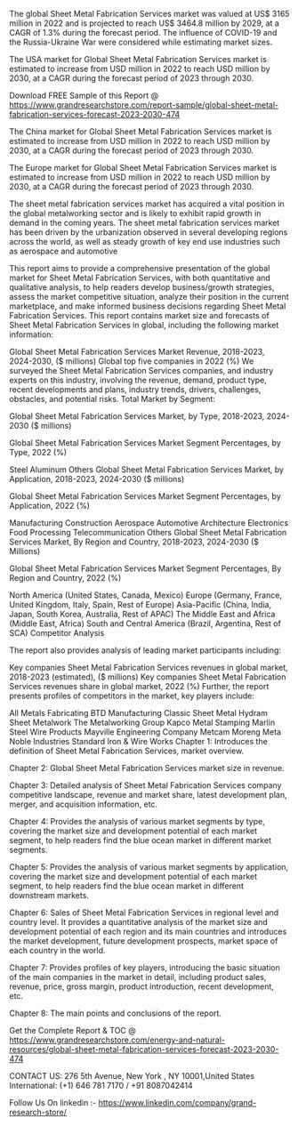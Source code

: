 
The global Sheet Metal Fabrication Services market was valued at US$ 3165 million in 2022 and is projected to reach US$ 3464.8 million by 2029, at a CAGR of 1.3% during the forecast period. The influence of COVID-19 and the Russia-Ukraine War were considered while estimating market sizes.

The USA market for Global Sheet Metal Fabrication Services market is estimated to increase from USD million in 2022 to reach USD million by 2030, at a CAGR during the forecast period of 2023 through 2030.

Download FREE Sample of this Report @ https://www.grandresearchstore.com/report-sample/global-sheet-metal-fabrication-services-forecast-2023-2030-474

The China market for Global Sheet Metal Fabrication Services market is estimated to increase from USD million in 2022 to reach USD million by 2030, at a CAGR during the forecast period of 2023 through 2030.

The Europe market for Global Sheet Metal Fabrication Services market is estimated to increase from USD million in 2022 to reach USD million by 2030, at a CAGR during the forecast period of 2023 through 2030.

The sheet metal fabrication services market has acquired a vital position in the global metalworking sector and is likely to exhibit rapid growth in demand in the coming years. The sheet metal fabrication services market has been driven by the urbanization observed in several developing regions across the world, as well as steady growth of key end use industries such as aerospace and automotive

This report aims to provide a comprehensive presentation of the global market for Sheet Metal Fabrication Services, with both quantitative and qualitative analysis, to help readers develop business/growth strategies, assess the market competitive situation, analyze their position in the current marketplace, and make informed business decisions regarding Sheet Metal Fabrication Services. This report contains market size and forecasts of Sheet Metal Fabrication Services in global, including the following market information:

Global Sheet Metal Fabrication Services Market Revenue, 2018-2023, 2024-2030, ($ millions)
Global top five companies in 2022 (%)
We surveyed the Sheet Metal Fabrication Services companies, and industry experts on this industry, involving the revenue, demand, product type, recent developments and plans, industry trends, drivers, challenges, obstacles, and potential risks. Total Market by Segment:

Global Sheet Metal Fabrication Services Market, by Type, 2018-2023, 2024-2030 ($ millions)

Global Sheet Metal Fabrication Services Market Segment Percentages, by Type, 2022 (%)

Steel
Aluminum
Others
Global Sheet Metal Fabrication Services Market, by Application, 2018-2023, 2024-2030 ($ millions)

Global Sheet Metal Fabrication Services Market Segment Percentages, by Application, 2022 (%)

Manufacturing
Construction
Aerospace
Automotive
Architecture
Electronics
Food Processing
Telecommunication
Others
Global Sheet Metal Fabrication Services Market, By Region and Country, 2018-2023, 2024-2030 ($ Millions)

Global Sheet Metal Fabrication Services Market Segment Percentages, By Region and Country, 2022 (%)

North America (United States, Canada, Mexico)
Europe (Germany, France, United Kingdom, Italy, Spain, Rest of Europe)
Asia-Pacific (China, India, Japan, South Korea, Australia, Rest of APAC)
The Middle East and Africa (Middle East, Africa)
South and Central America (Brazil, Argentina, Rest of SCA)
Competitor Analysis

The report also provides analysis of leading market participants including:

Key companies Sheet Metal Fabrication Services revenues in global market, 2018-2023 (estimated), ($ millions)
Key companies Sheet Metal Fabrication Services revenues share in global market, 2022 (%)
Further, the report presents profiles of competitors in the market, key players include:

All Metals Fabricating
BTD Manufacturing
Classic Sheet Metal
Hydram Sheet Metalwork
The Metalworking Group
Kapco Metal Stamping
Marlin Steel Wire Products
Mayville Engineering Company
Metcam
Moreng Meta
Noble Industries
Standard Iron & Wire Works
Chapter 1: Introduces the definition of Sheet Metal Fabrication Services, market overview.

Chapter 2: Global Sheet Metal Fabrication Services market size in revenue.

Chapter 3: Detailed analysis of Sheet Metal Fabrication Services company competitive landscape, revenue and market share, latest development plan, merger, and acquisition information, etc.

Chapter 4: Provides the analysis of various market segments by type, covering the market size and development potential of each market segment, to help readers find the blue ocean market in different market segments.

Chapter 5: Provides the analysis of various market segments by application, covering the market size and development potential of each market segment, to help readers find the blue ocean market in different downstream markets.

Chapter 6: Sales of Sheet Metal Fabrication Services in regional level and country level. It provides a quantitative analysis of the market size and development potential of each region and its main countries and introduces the market development, future development prospects, market space of each country in the world.

Chapter 7: Provides profiles of key players, introducing the basic situation of the main companies in the market in detail, including product sales, revenue, price, gross margin, product introduction, recent development, etc.

Chapter 8: The main points and conclusions of the report.

Get the Complete Report & TOC @ https://www.grandresearchstore.com/energy-and-natural-resources/global-sheet-metal-fabrication-services-forecast-2023-2030-474

CONTACT US:
276 5th Avenue, New York , NY 10001,United States
International: (+1) 646 781 7170 / +91 8087042414

Follow Us On linkedin :- https://www.linkedin.com/company/grand-research-store/
